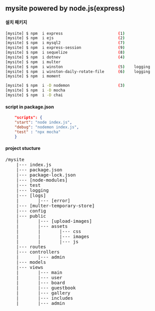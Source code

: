 ## mysite powered by node.js(express)

#### 설치 패키지
``` bash
[mysite] $ npm  i express                        (1)
[mysite] $ npm  i ejs                            (2)
[mysite] $ npm  i mysql2                         (7)
[mysite] $ npm  i express-session                (9)
[mysite] $ npm  i sequelize                      (8)
[mysite] $ npm  i dotnev                         (4)
[mysite] $ npm  i multer
[mysite] $ npm  i winston                        (5)    logging
[mysite] $ npm  i winston-daily-rotate-file      (6)    logging
[mysite] $ npm  i moment                         

[mysite] $ npm  i -D nodemon                     (3)
[mysite] $ npm  i -D mocha
[mysite] $ npm  i -D chai
```
#### script in package.json
```json
    "scripts": {
    "start": "node index.js",
    "debug": "nodemon index.js",
    "test" : "npx mocha"
    }
```
#### project stucture
<pre>
/mysite
    |--- index.js
    |--- package.json
    |--- package-lock.json
    |--- [node-modules]
    |--- test
    |--- logging
    |--- [logs]
    |       |--- [error]
    |--- [multer-temporary-store]
    |--- config
    |--- public
    |       |--- [upload-images]
    |       |--- assets
    |       |       |--- css
    |       |       |--- images
    |       |       |--- js
    |--- routes
    |--- controllers
    |       |--- admin
    |--- models
    |--- views
    |       |--- main
    |       |--- user
    |       |--- board
    |       |--- guestbook
    |       |--- gallery
    |       |--- includes
    |       |--- admin  
</pre>